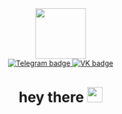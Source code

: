 <div id="header" align="center">
  <img src="https://media.giphy.com/media/M9gbBd9nbDrOTu1Mqx/giphy.gif" width="100"/>
  <div id="badges">
    <a href="https://t.me/m1n1mal1st1c36">
      <img src="https://img.shields.io/badge/Telegram-black?logo=telegram&logoColor=blue&style=for-the-badge" alt="Telegram badge"/>
    </a>
    <a href="https://vk.com/m1n1mal1st1c36">
      <img src="https://img.shields.io/badge/VK-black?logo=vk&logocolor=black&style=for-the-badge" alt="VK badge"/>
    </a>
  </div>
  <img src="https://komarev.com/ghpvc/?username=VALIKO666&style=flat-square&color=blue" alt=""/>
   <h1>
    hey there
    <img src="https://media.giphy.com/media/hvRJCLFzcasrR4ia7z/giphy.gif" width="30px"/>
   </h1>
  </div>
